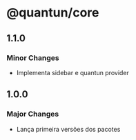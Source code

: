 # @quantun/core

## 1.1.0

### Minor Changes

- Implementa sidebar e quantun provider

## 1.0.0

### Major Changes

- Lança primeira versões dos pacotes
